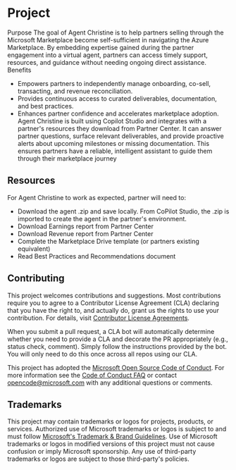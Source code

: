 # Project

Purpose
The goal of Agent Christine is to help partners selling through the Microsoft Marketplace become self-sufficient in navigating the Azure Marketplace. By embedding expertise gained during the partner engagement into a virtual agent, partners can access timely support, resources, and guidance without needing ongoing direct assistance.
Benefits
- Empowers partners to independently manage onboarding, co-sell, transacting, and revenue reconciliation.
- Provides continuous access to curated deliverables, documentation, and best practices.
- Enhances partner confidence and accelerates marketplace adoption.
Agent Christine is built using Copilot Studio and integrates with a partner's resources they download from Partner Center. It can answer partner questions, surface relevant deliverables, and provide proactive alerts about upcoming milestones or missing documentation. This ensures partners have a reliable, intelligent assistant to guide them through their marketplace journey

## Resources
For Agent Christine to work as expected, partner will need to:
- Download the agent .zip and save locally. From CoPilot Studio, the .zip is imported to create the agent in the partner's environment.
- Download Earnings report from Partner Center
- Download Revenue report from Partner Center
- Complete the Marketplace Drive template (or partners existing equivalent)
- Read Best Practices and Recommendations document 


## Contributing

This project welcomes contributions and suggestions.  Most contributions require you to agree to a
Contributor License Agreement (CLA) declaring that you have the right to, and actually do, grant us
the rights to use your contribution. For details, visit [Contributor License Agreements](https://cla.opensource.microsoft.com).

When you submit a pull request, a CLA bot will automatically determine whether you need to provide
a CLA and decorate the PR appropriately (e.g., status check, comment). Simply follow the instructions
provided by the bot. You will only need to do this once across all repos using our CLA.

This project has adopted the [Microsoft Open Source Code of Conduct](https://opensource.microsoft.com/codeofconduct/).
For more information see the [Code of Conduct FAQ](https://opensource.microsoft.com/codeofconduct/faq/) or
contact [opencode@microsoft.com](mailto:opencode@microsoft.com) with any additional questions or comments.

## Trademarks

This project may contain trademarks or logos for projects, products, or services. Authorized use of Microsoft
trademarks or logos is subject to and must follow
[Microsoft's Trademark & Brand Guidelines](https://www.microsoft.com/legal/intellectualproperty/trademarks/usage/general).
Use of Microsoft trademarks or logos in modified versions of this project must not cause confusion or imply Microsoft sponsorship.
Any use of third-party trademarks or logos are subject to those third-party's policies.
